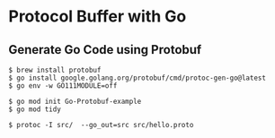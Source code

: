 # Protocol Buffer with Go

## Generate Go Code using Protobuf

    $ brew install protobuf
    $ go install google.golang.org/protobuf/cmd/protoc-gen-go@latest
    $ go env -w GO111MODULE=off

    $ go mod init Go-Protobuf-example
    $ go mod tidy 

    $ protoc -I src/  --go_out=src src/hello.proto

